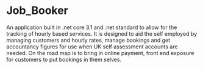 # Job_Booker
An application built in .net core 3.1 and .net standard to allow for the tracking of hourly based services. It is designed to aid the self employed by managing customers and hourly rates, manage bookings and get accountancy figures for use when UK self assessment accounts are needed. On the road map is to bring in online payment, front end exposure for customers to put bookings in them selves.
